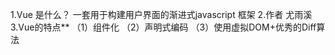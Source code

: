 1.Vue 是什么？
一套用于构建用户界面的渐进式javascript 框架
2.作者
尤雨溪
3.Vue的特点**
（1）组件化
（2）声明式编码
（3）使用虚拟DOM+优秀的Diff算法








